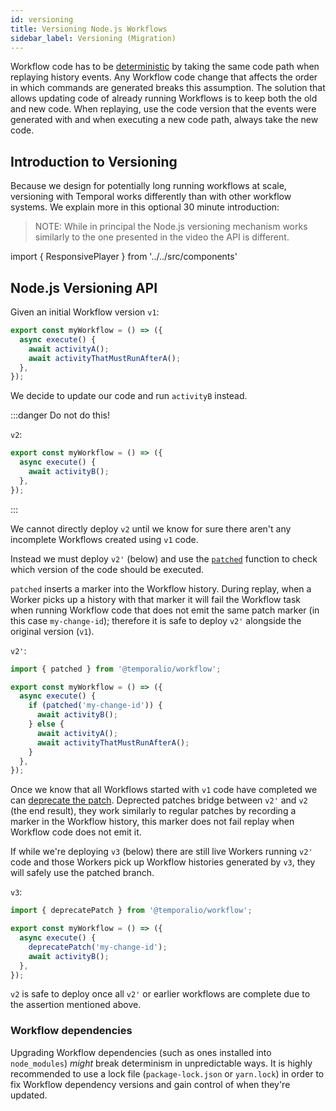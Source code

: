 ```yaml
---
id: versioning
title: Versioning Node.js Workflows
sidebar_label: Versioning (Migration)
---
```


Workflow code has to be [deterministic](/docs/node/determinism) by taking the same code path when replaying history events. Any Workflow code change that affects the order in which commands are generated breaks this assumption.
The solution that allows updating code of already running Workflows is to keep both the old and new code.
When replaying, use the code version that the events were generated with and when executing a new code path, always take the
new code.

## Introduction to Versioning

Because we design for potentially long running workflows at scale, versioning with Temporal works differently than with other workflow systems. We explain more in this optional 30 minute introduction:

> NOTE: While in principal the Node.js versioning mechanism works similarly to the one presented in the video the API is different.

import { ResponsivePlayer } from '../../src/components'

<ResponsivePlayer url='https://www.youtube.com/watch?v=kkP899WxgzY' />

## Node.js Versioning API

Given an initial Workflow version `v1`:

```ts
export const myWorkflow = () => ({
  async execute() {
    await activityA();
    await activityThatMustRunAfterA();
  },
});
```

We decide to update our code and run `activityB` instead.

:::danger Do not do this!

`v2`:

```ts
export const myWorkflow = () => ({
  async execute() {
    await activityB();
  },
});
```

:::

We cannot directly deploy `v2` until we know for sure there aren't any incomplete Workflows created using `v1` code.

Instead we must deploy `v2'` (below) and use the [`patched`](https://nodejs.temporal.io/api/namespaces/workflow#patched) function to check which version of the code should be executed.

`patched` inserts a marker into the Workflow history. During replay, when a Worker picks up a history with that marker it will fail the Workflow task when running Workflow code that does not emit the same patch marker (in this case `my-change-id`); therefore it is safe to deploy `v2'` alongside the original version (`v1`).

`v2'`:

```ts
import { patched } from '@temporalio/workflow';

export const myWorkflow = () => ({
  async execute() {
    if (patched('my-change-id')) {
      await activityB();
    } else {
      await activityA();
      await activityThatMustRunAfterA();
    }
  },
});
```

Once we know that all Workflows started with `v1` code have completed we can [deprecate the patch](https://nodejs.temporal.io/api/namespaces/workflow#deprecatepatch).
Deprected patches bridge between `v2'` and `v2` (the end result), they work similarly to regular patches by recording a marker in the Workflow history, this marker does not fail replay when Workflow code does not emit it.

If while we're deploying `v3` (below) there are still live Workers running `v2'` code and those Workers pick up Workflow histories generated by `v3`, they will safely use the patched branch.

`v3`:

```ts
import { deprecatePatch } from '@temporalio/workflow';

export const myWorkflow = () => ({
  async execute() {
    deprecatePatch('my-change-id');
    await activityB();
  },
});
```

`v2` is safe to deploy once all `v2'` or earlier workflows are complete due to the assertion mentioned above.

### Workflow dependencies

Upgrading Workflow dependencies (such as ones installed into `node_modules`) _might_ break determinism in unpredictable ways.
It is highly recommended to use a lock file (`package-lock.json` or `yarn.lock`) in order to fix Workflow dependency versions and gain control of when they're updated.
